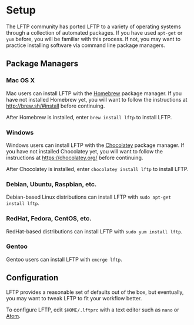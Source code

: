 # Setup

The LFTP community has ported LFTP to a variety of operating systems through a collection of automated packages. If you have used `apt-get` or `yum` before, you will be familiar with this process. If not, you may want to practice installing software via command line package managers.

## Package Managers

### Mac OS X

Mac users can install LFTP with the [Homebrew](http://brew.sh/) package manager. If you have not installed Homebrew yet, you will want to follow the instructions at http://brew.sh/#install before continuing.

After Homebrew is installed, enter `brew install lftp` to install LFTP.

### Windows

Windows users can install LFTP with the [Chocolatey](https://chocolatey.org/) package manager. If you have not installed Chocolatey yet, you will want to follow the instructions at https://chocolatey.org/ before continuing.

After Chocolatey is installed, enter `chocolatey install lftp` to install LFTP.

### Debian, Ubuntu, Raspbian, etc.

Debian-based Linux distributions can install LFTP with `sudo apt-get install lftp`.

### RedHat, Fedora, CentOS, etc.

RedHat-based distributions can install LFTP with `sudo yum install lftp`.

### Gentoo

Gentoo users can install LFTP with `emerge lftp`.

## Configuration

LFTP provides a reasonable set of defaults out of the box, but eventually, you may want to tweak LFTP to fit your workflow better.

To configure LFTP, edit `$HOME/.lftprc` with a text editor such as `nano` or [Atom](https://atom.io/).